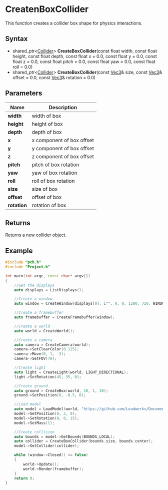 # CreatenBoxCollider #
This function creates a collider box shape for physics interactions.

## Syntax ##
- shared_ptr<[Collider](CPP_Collision.md)> **CreateBoxCollider**(const float width, const float height, const float depth, const float x = 0.0, const float y = 0.0, const float z = 0.0, const float pitch = 0.0, const float yaw = 0.0, const float roll = 0.0)
- shared_ptr<[Collider](CPP_Collision.md)> **CreateBoxCollider**(const [Vec3](CPP_Vec3.md)& size, const [Vec3](CPP_Vec3.md)& offset = 0.0, const [Vec3](CPP_Vec3.md)& rotation = 0.0)

## Parameters ##
|Name|Description|
|---|----|
|**width**|width of box|
|**height**|height of box|
|**depth**|depth of box|
|**x**|x component of box offset|
|**y**|y component of box offset|
|**z**|z component of box offset|
|**pitch**|pitch of box rotation|
|**yaw**|yaw of box rotation|
|**roll**|roll of box rotation|
|**size**|size of box|
|**offset**|offset of box|
|**rotation**|rotation of box|

## Returns ##
Returns a new collider object.

## Example ##
```c++
#include "pch.h"
#include "Project.h"

int main(int argc, const char* argv[])
{
    //Get the displays
    auto displays = ListDisplays();

    //Create a window
    auto window = CreateWindow(displays[0], L"", 0, 0, 1280, 720, WINDOW_CENTER | WINDOW_TITLEBAR);

    //Create a framebuffer
    auto framebuffer = CreateFramebuffer(window);

    //Create a world
    auto world = CreateWorld();

    //Create a camera
    auto camera = CreateCamera(world);
    camera->SetClearColor(0.125);
    camera->Move(0, 1, -3);
    camera->SetFOV(70);

    //Create light
    auto light = CreateLight(world, LIGHT_DIRECTIONAL);
    light->SetRotation(45, 35, 0);

    //Create ground
    auto ground = CreateBox(world, 10, 1, 10);
    ground->SetPosition(0, -0.5, 0);

    //Load model
    auto model = LoadModel(world, "https://github.com/Leadwerks/Documentation/raw/master/Assets/Models/Containers/crate01.glb");
    model->SetPosition(0, 3, 0);
    model->SetRotation(0, 0, 15);
    model->SetMass(1);

    //Create collision
    auto bounds = model->GetBounds(BOUNDS_LOCAL);
    auto collider = CreateBoxCollider(bounds.size, bounds.center);
    model->SetCollider(collider);

    while (window->Closed() == false)
    {
        world->Update();
        world->Render(framebuffer);
    }
    return 0;
}
```
